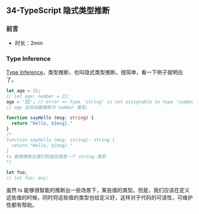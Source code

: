 ## 34-TypeScript 隐式类型推断

### 前言

- 时长：2min

### Type Inference

[Type Inference](https://www.typescriptlang.org/docs/handbook/type-inference.html)，类型推断，也叫隐式类型推断。很简单，看一下例子就明白了。

```ts
let age = 22;
// let age: number = 22;
age = '22'; // error => Type 'string' is not assignable to type 'number'.
// age 会自动被推断为 number 类型。
```

```ts
function sayHello (msg: string) {
  return "Hello, ${msg}."
}
/*
function sayHello (msg: string): string {
  return "Hello, ${msg}."
}
ts 能够推断出我们的返回值是一个 string 类型
*/
```

```ts
let foo;
// let foo: any;
```

虽然 ts 能够很智能的推断出一些场景下，某些值的类型。但是，我们应该在定义这些值的时候，同时将这些值的类型也给定义好，这样对于代码的可读性，可维护性都有帮助。